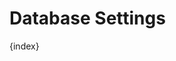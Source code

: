 <!-- base_template: frappe_io/www/frappe/frappe_base.html --><!-- add-breadcrumbs -->
# Database Settings

{index}
